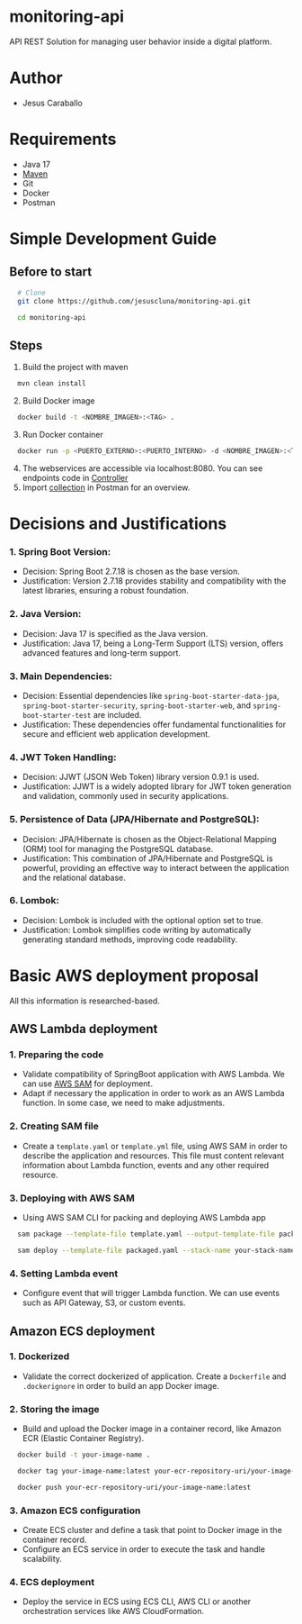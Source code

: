 # monitoring-api
API REST Solution for managing user behavior inside a digital platform.

# Author
- Jesus Caraballo

# Requirements
- Java 17
- [Maven](https://maven.apache.org/install.html)
- Git
- Docker
- Postman

# Simple Development Guide
## Before to start
```sh
  # Clone
  git clone https://github.com/jesuscluna/monitoring-api.git
```
```sh
  cd monitoring-api
```
## Steps
1. Build the project with maven
```sh
  mvn clean install
```   
2. Build Docker image
```sh
  docker build -t <NOMBRE_IMAGEN>:<TAG> .
```
3. Run Docker container
```sh
  docker run -p <PUERTO_EXTERNO>:<PUERTO_INTERNO> -d <NOMBRE_IMAGEN>:<TAG> 
```
4. The webservices are accessible via localhost:8080. You can see endpoints code in [Controller](src/main/java/com/prevalentware/monitoringapp/controller)
5. Import [collection](PREVALENTWARE%20MONITORINGAPP.postman_collection.json) in Postman for an overview.

# Decisions and Justifications
### 1. Spring Boot Version:
* Decision: Spring Boot 2.7.18 is chosen as the base version.
* Justification: Version 2.7.18 provides stability and compatibility with the latest libraries, ensuring a robust foundation.
### 2. Java Version:
* Decision: Java 17 is specified as the Java version.
* Justification: Java 17, being a Long-Term Support (LTS) version, offers advanced features and long-term support.
### 3. Main Dependencies:
* Decision: Essential dependencies like `spring-boot-starter-data-jpa`, `spring-boot-starter-security`, `spring-boot-starter-web`, and `spring-boot-starter-test` are included.
* Justification: These dependencies offer fundamental functionalities for secure and efficient web application development.
### 4. JWT Token Handling:
* Decision: JJWT (JSON Web Token) library version 0.9.1 is used.
* Justification: JJWT is a widely adopted library for JWT token generation and validation, commonly used in security applications.
### 5. Persistence of Data (JPA/Hibernate and PostgreSQL):
* Decision: JPA/Hibernate is chosen as the Object-Relational Mapping (ORM) tool for managing the PostgreSQL database.
* Justification: This combination of JPA/Hibernate and PostgreSQL is powerful, providing an effective way to interact between the application and the relational database.
### 6. Lombok:
* Decision: Lombok is included with the optional option set to true.
* Justification: Lombok simplifies code writing by automatically generating standard methods, improving code readability.

# Basic AWS deployment proposal
All this information is researched-based.
## AWS Lambda deployment
### 1. Preparing the code
* Validate compatibility of SpringBoot application with AWS Lambda. We can use [AWS SAM](https://aws.amazon.com/es/serverless/sam/) for deployment.
* Adapt if necessary the application in order to work as an AWS Lambda function. In some case, we need to make adjustments.
### 2. Creating SAM file
* Create a `template.yaml` or `template.yml` file, using AWS SAM in order to describe the application and resources. This file must content relevant information about Lambda function, events and any other required resource.
### 3. Deploying with AWS SAM
* Using AWS SAM CLI for packing and deploying AWS Lambda app
```sh
  sam package --template-file template.yaml --output-template-file packaged.yaml --s3-bucket your-s3-bucket-name
```
```sh
  sam deploy --template-file packaged.yaml --stack-name your-stack-name --capabilities CAPABILITY_IAM
```
### 4. Setting Lambda event
* Configure event that will trigger Lambda function. We can use events such as API Gateway, S3, or custom events.
## Amazon ECS deployment
### 1. Dockerized
* Validate the correct dockerized of application. Create a `Dockerfile` and `.dockerignore` in order to build an app Docker image.
### 2. Storing the image
* Build and upload the Docker image in a container record, like Amazon ECR (Elastic Container Registry).
```sh
  docker build -t your-image-name .
```
```sh
  docker tag your-image-name:latest your-ecr-repository-uri/your-image-name:latest
```
```sh
  docker push your-ecr-repository-uri/your-image-name:latest
```
### 3. Amazon ECS configuration
* Create ECS cluster and define a task that point to Docker image in the container record.
* Configure an ECS service in order to execute the task and handle scalability.
### 4. ECS deployment
* Deploy the service in ECS using ECS CLI, AWS CLI or another orchestration services like AWS CloudFormation.